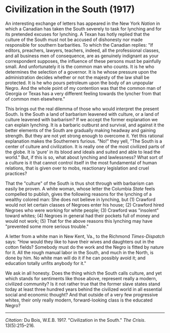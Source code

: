 <!--
title:   Civilization in the South
author:  Du Bois, W.E.B.
journal: The Crisis
year:    1917
volume:  13
issue:   5
pages:   215-216
-->

# Civilization in the South (1917)

An interesting exchange of letters has appeared in the New York *Nation* in which a Canadian has taken the South severely to task for lynching and for its pretended excuses for lynching. A Texan has hotly replied that the culture of the South must not be accused of dishonesty nor made responsible for southern barbarities. To which the Canadian replies: "If editors, preachers, lawyers, teachers, indeed, all the professional classes, and all business men of consequence, are as genuinely indignant as your correspondent supposes, the influence of these persons must be painfully small. And unfortunately it is the common man who counts. It is he who determines the selection of a governor. It is he whose pressure upon the administration decides whether or not the majesty of the law shall be protected. It is he who pours petroleum upon the body of an unpopular Negro. And the whole point of my contention was that the common man of Georgia or Texas has a very different feeling towards the lyncher from that of common men elsewhere."

This brings out the real dilemma of those who would interpret the present South. Is the South a land of barbarism leavened with culture, or a land of culture leavened with barbarism? If we accept the former explanation we can explain lynching. It is a barbaric outburst and survival, and against it the better elements of the South are gradually making headway and gaining strength. But they are not yet strong enough to overcome it. Yet this rational explanation makes the Southerners furious. "No!" they yell, "The South is a center of culture and civilization. It is really one of the most civilized parts of the globe. It is 'pure' in its blood and ideals and suited and able to lead the world." But, if this is so, what about lynching and lawlessness? What sort of a culture is it that cannot control itself in the most fundamental of human relations, that is given over to mobs, reactionary legislation and cruel practices?

That the "culture" of the South is thus shot through with barbarism can easily be proven. A white woman, whose letter the Columbia *State* feels compelled to publish, gives the following reasons for the lynching of a wealthy colored man: She does not believe in lynching, but (1) Crawford would not let certain classes of Negroes enter his house; (2) Crawford hired Negroes who were working for white people; (3) Crawford was "insolent" toward whites; (4) Negroes in general had their pockets full of money and would not work; (5) That for the above reasons this lynching may have "prevented some more serious trouble."

A letter from a white man in New Kent, Va., to the Richmond *Times-Dispatch* says: "How would they like to have their wives and daughters out in the cotton fields? Somebody must do the work and the Negro is fitted by nature for it. All the rough manual labor in the South, and much in the North, is done by him. No white man will do it if he can possibly avoid it; and education totally unfits anybody for it."

We ask in all honesty. Does the thing which the South calls culture, and yet which stands for sentiments like those above, represent really a modern, civilized community? Is it not rather true that the former slave states stand today at least three hundred years behind the civilized world in all essential social and economic thought? And that outside of a very few progressive whites, their only really modern, forward-looking class is the educated Negro?

------------------------------------------------------------------------

*Citation:* Du Bois, W.E.B. 1917. "Civilization in the South." *The Crisis*. 13(5):215&ndash;216.